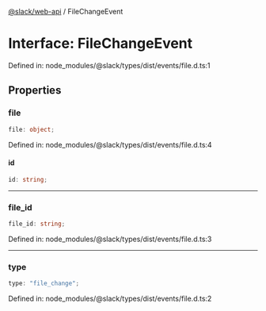 [@slack/web-api](../index.md) / FileChangeEvent

# Interface: FileChangeEvent

Defined in: node\_modules/@slack/types/dist/events/file.d.ts:1

## Properties

### file

```ts
file: object;
```

Defined in: node\_modules/@slack/types/dist/events/file.d.ts:4

#### id

```ts
id: string;
```

***

### file\_id

```ts
file_id: string;
```

Defined in: node\_modules/@slack/types/dist/events/file.d.ts:3

***

### type

```ts
type: "file_change";
```

Defined in: node\_modules/@slack/types/dist/events/file.d.ts:2
